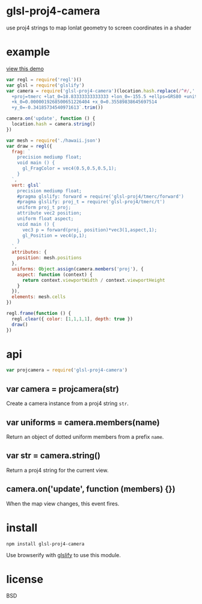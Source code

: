 # glsl-proj4-camera

use proj4 strings to map lonlat geometry to screen coordinates in a shader

# example

[view this demo](https://substack.neocities.org/proj4camera.html)

``` js
var regl = require('regl')()
var glsl = require('glslify')
var camera = require('glsl-proj4-camera')(location.hash.replace(/^#/,'') || `
  +proj=tmerc +lat_0=18.83333333333333 +lon_0=-155.5 +ellps=GRS80 +units=m
  +k_0=0.0000019268500651226404 +x_0=0.35589838645697514
  +y_0=-0.34185734540971613`.trim())

camera.on('update', function () {
  location.hash = camera.string()
})

var mesh = require('./hawaii.json')
var draw = regl({
  frag: `
    precision mediump float;
    void main () {
      gl_FragColor = vec4(0.5,0.5,0.5,1);
    }
  `,
  vert: glsl`
    precision mediump float;
    #pragma glslify: forward = require('glsl-proj4/tmerc/forward')
    #pragma glslify: proj_t = require('glsl-proj4/tmerc/t')
    uniform proj_t proj;
    attribute vec2 position;
    uniform float aspect;
    void main () {
      vec3 p = forward(proj, position)*vec3(1,aspect,1);
      gl_Position = vec4(p,1);
    }
  `,
  attributes: {
    position: mesh.positions
  },
  uniforms: Object.assign(camera.members('proj'), {
    aspect: function (context) {
      return context.viewportWidth / context.viewportHeight
    }
  }),
  elements: mesh.cells
})

regl.frame(function () {
  regl.clear({ color: [1,1,1,1], depth: true })
  draw()
})
```

# api

``` js
var projcamera = require('glsl-proj4-camera')
```

## var camera = projcamera(str)

Create a camera instance from a proj4 string `str`.

## var uniforms = camera.members(name)

Return an object of dotted uniform members from a prefix `name`.

## var str = camera.string()

Return a proj4 string for the current view.

## camera.on('update', function (members) {})

When the map view changes, this event fires.

# install

```
npm install glsl-proj4-camera
```

Use browserify with [glslify](https://npmjs.com/package/glslify) to use this
module.

# license

BSD
